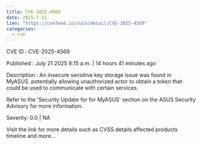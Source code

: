```yaml
--- 
title: CVE-2025-4569
date: 2025-7-21
lien: "https://cvefeed.io/vuln/detail/CVE-2025-4569"
categories:
  - cve
---
```


CVE ID : CVE-2025-4569

Published :  July 21
2025
8:15 a.m. | 14 hours
41 minutes ago

Description : An insecure sensitive key storage issue was found in MyASUS. potentially allowing unauthorized actor to obtain a token that could be used to communicate with certain services.


Refer to the 'Security Update for for MyASUS' section on the ASUS Security Advisory for more information.

Severity: 0.0 | NA

Visit the link for more details
such as CVSS details
affected products
timeline
and more...
